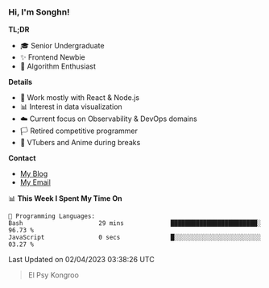 ### Hi, I'm Songhn!

**TL;DR**

- 🎓 Senior Undergraduate
- ✨ Frontend Newbie
- 🎈 Algorithm Enthusiast

**Details**

- 🎯 Work mostly with React & Node.js
- 📊 Interest in data visualization
- ☁️ Current focus on Observability & DevOps domains
- 🏳️ Retired competitive programmer
- 🍵 VTubers and Anime during breaks

**Contact**
- [My Blog](https://blog.songhn.com)
- [My Email](mailto:nana7mi@duck.com)

<!--START_SECTION:waka-->
📊 **This Week I Spent My Time On** 

```text
💬 Programming Languages: 
Bash                     29 mins             ████████████████████████░   96.73 % 
JavaScript               0 secs              █░░░░░░░░░░░░░░░░░░░░░░░░   03.27 % 
```


 Last Updated on 02/04/2023 03:38:26 UTC
<!--END_SECTION:waka-->

> El Psy Kongroo
